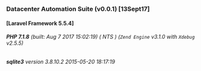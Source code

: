 ### Datacenter Automation Suite (v0.0.1) [13Sept17]
 
#### [Laravel Framework 5.5.4]
###### **PHP 7.1.8** (built: Aug  7 2017 15:02:19) ( NTS ) (_`Zend Engine`_ v3.1.0 with _`Xdebug`_ v2.5.5)
###### **sqlite3** version 3.8.10.2 2015-05-20 18:17:19 
